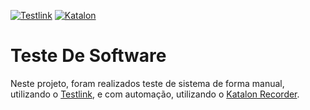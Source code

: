 [![Testlink](https://img.shields.io/badge/testes%20manuais-testlink-yellow.svg)](http://testlink.org/)
[![Katalon](https://img.shields.io/badge/automa%C3%A7%C3%A3o-katalon-brightgreen.svg)](http://testlink.org/)


# Teste De Software

 Neste projeto, foram realizados teste de sistema de forma manual, utilizando o [Testlink](http://testlink.org/), e com automação, utilizando o [Katalon Recorder](https://www.katalon.com/).
